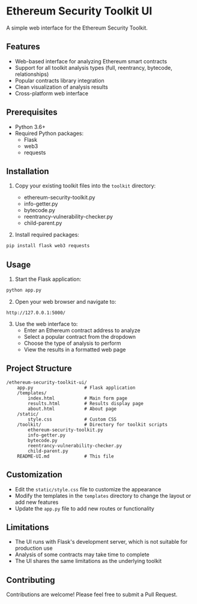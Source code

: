 # Ethereum Security Toolkit UI

A simple web interface for the Ethereum Security Toolkit.

## Features

- Web-based interface for analyzing Ethereum smart contracts
- Support for all toolkit analysis types (full, reentrancy, bytecode, relationships)
- Popular contracts library integration
- Clean visualization of analysis results
- Cross-platform web interface

## Prerequisites

- Python 3.6+
- Required Python packages:
  - Flask
  - web3
  - requests

## Installation

1. Copy your existing toolkit files into the `toolkit` directory:
   - ethereum-security-toolkit.py
   - info-getter.py 
   - bytecode.py
   - reentrancy-vulnerability-checker.py
   - child-parent.py

2. Install required packages:

```bash
pip install flask web3 requests
```

## Usage

1. Start the Flask application:

```bash
python app.py
```

2. Open your web browser and navigate to:

```
http://127.0.0.1:5000/
```

3. Use the web interface to:
   - Enter an Ethereum contract address to analyze
   - Select a popular contract from the dropdown
   - Choose the type of analysis to perform
   - View the results in a formatted web page

## Project Structure

```
/ethereum-security-toolkit-ui/
    app.py                   # Flask application
    /templates/
        index.html           # Main form page
        results.html         # Results display page
        about.html           # About page
    /static/
        style.css            # Custom CSS
    /toolkit/                # Directory for toolkit scripts
        ethereum-security-toolkit.py
        info-getter.py
        bytecode.py
        reentrancy-vulnerability-checker.py
        child-parent.py
    README-UI.md             # This file
```

## Customization

- Edit the `static/style.css` file to customize the appearance
- Modify the templates in the `templates` directory to change the layout or add new features
- Update the `app.py` file to add new routes or functionality

## Limitations

- The UI runs with Flask's development server, which is not suitable for production use
- Analysis of some contracts may take time to complete
- The UI shares the same limitations as the underlying toolkit

## Contributing

Contributions are welcome! Please feel free to submit a Pull Request. 